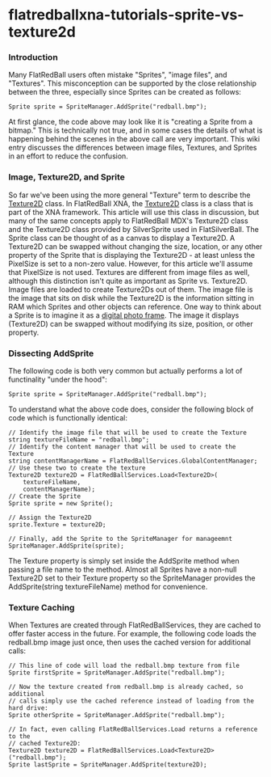 # flatredballxna-tutorials-sprite-vs-texture2d

### Introduction

Many FlatRedBall users often mistake "Sprites", "image files", and "Textures". This misconception can be supported by the close relationship between the three, especially since Sprites can be created as follows:

```
Sprite sprite = SpriteManager.AddSprite("redball.bmp");
```

At first glance, the code above may look like it is "creating a Sprite from a bitmap." This is technically not true, and in some cases the details of what is happening behind the scenes in the above call are very important. This wiki entry discusses the differences between image files, Textures, and Sprites in an effort to reduce the confusion.

### Image, Texture2D, and Sprite

So far we've been using the more general "Texture" term to describe the [Texture2D](../../../frb/docs/index.php) class. In FlatRedBall XNA, the [Texture2D](../../../frb/docs/index.php) class is a class that is part of the XNA framework. This article will use this class in discussion, but many of the same concepts apply to FlatRedBall MDX's Texture2D class and the Texture2D class provided by SilverSprite used in FlatSilverBall. The Sprite class can be thought of as a canvas to display a Texture2D. A Texture2D can be swapped without changing the size, location, or any other property of the Sprite that is displaying the Texture2D - at least unless the PixelSize is set to a non-zero value. However, for this article we'll assume that PixelSize is not used. Textures are different from image files as well, although this distinction isn't quite as important as Sprite vs. Texture2D. Image files are loaded to create Texture2Ds out of them. The image file is the image that sits on disk while the Texture2D is the information sitting in RAM which Sprites and other objects can reference. One way to think about a Sprite is to imagine it as a [digital photo frame](http://en.wikipedia.org/wiki/Digital_photo_frame). The image it displays (Texture2D) can be swapped without modifying its size, position, or other property.

### Dissecting AddSprite

The following code is both very common but actually performs a lot of functinality "under the hood":

```
Sprite sprite = SpriteManager.AddSprite("redball.bmp");
```

To understand what the above code does, consider the following block of code which is functionally identical:

```
// Identify the image file that will be used to create the Texture
string textureFileName = "redball.bmp";
// Identify the content manager that will be used to create the Texture
string contentManagerName = FlatRedBallServices.GlobalContentManager;
// Use these two to create the texture
Texture2D texture2D = FlatRedBallServices.Load<Texture2D>(
    textureFileName,
    contentManagerName);
// Create the Sprite
Sprite sprite = new Sprite();

// Assign the Texture2D
sprite.Texture = texture2D;

// Finally, add the Sprite to the SpriteManager for manageemnt
SpriteManager.AddSprite(sprite);
```

The Texture property is simply set inside the AddSprite method when passing a file name to the method. Almost all Sprites have a non-null Texture2D set to their Texture property so the SpriteManager provides the AddSprite(string textureFileName) method for convenience.

### Texture Caching

When Textures are created through FlatRedBallServices, they are cached to offer faster access in the future. For example, the following code loads the redball.bmp image just once, then uses the cached version for additional calls:

```
// This line of code will load the redball.bmp texture from file
Sprite firstSprite = SpriteManager.AddSprite("redball.bmp");

// Now the texture created from redball.bmp is already cached, so additional
// calls simply use the cached reference instead of loading from the hard drive:
Sprite otherSprite = SpriteManager.AddSprite("redball.bmp");

// In fact, even calling FlatRedBallServices.Load returns a reference to the 
// cached Texture2D:
Texture2D texture2D = FlatRedBallServices.Load<Texture2D>("redball.bmp");
Sprite lastSprite = SpriteManager.AddSprite(texture2D);
```

###
